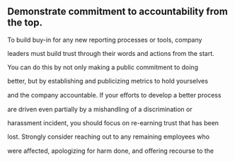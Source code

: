 ## Demonstrate commitment to accountability from the top.

To build buy-in for any new reporting processes or tools, company

leaders must build trust through their words and actions from the start.

You can do this by not only making a public commitment to doing

better, but by establishing and publicizing metrics to hold yourselves

and the company accountable. If your eﬀorts to develop a better process

are driven even partially by a mishandling of a discrimination or

harassment incident, you should focus on re-earning trust that has been

lost. Strongly consider reaching out to any remaining employees who

were aﬀected, apologizing for harm done, and oﬀering recourse to the